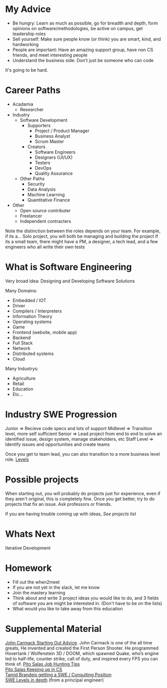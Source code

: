 # My Advice
* Be hungry: Learn as much as possible, go for breadth and depth, form opinions on software/methodologies, be active on campus, get leadership roles
* Sell yourself: Make sure people know (or think) you are smart, kind, and hardworking
* People are important: Have an amazing support group, have non CS friends, and meet interesting people
* Understand the business side: Don't just be someone who can code

It's going to be hard.

# Career Paths
* Acadamia 
    * Researcher
* Industry 
    * Software Development
        * Supporters
            * Project / Product Manager
            * Business Analyst
            * Scrum Master
        * Creators
            * Software Engineers
            * Designers (UI/UX)
            * Testers
            * DevOps 
            * Quality Assurance
    * Other Paths
        * Security
        * Data Analysis
        * Machine Learning
        * Quantitative Finance 
* Other
    * Open source contributer
    * Freelancer
    * Independent contracters

Note the distinction between the roles depends on your team. For example, if its a...
Solo project, you will both be managing and building the project
If its a small team, there might have a PM, a designer, a tech lead, and a few engineers who all write their own tests

# What is Software Engineering
Very broad idea: Designing and Developing Software Solutions

Many Domains: 
* Embedded / IOT
* Driver
* Compilers / Interpreters
* Information Theory
* Operating systems
* Game
* Frontend (website, mobile app)
* Backend 
* Full Stack
* Network
* Distributed systems
* Cloud

Many Industrys:
* Agriculture
* Retail
* Education
* Etc...

# Industry SWE Progression
Junior => Recieve code specs and lots of support
Midlevel => Transition level, more self sufficient
Senior => Lead project from end to end to solve an identified issue, design system, manage stakeholders, etc
Staff Level => Identify issues and opportunities and create teams

Once you get to team lead, you can also transition to a more business level role. 
[Levels](https://fly.io/docs/hiring/levels/)

# Possible projects 
When starting out, you will probably do projects just for experience, even if they aren't original, this is completely fine. Once you get better, try to do projects that fix an issue. Ask professors or friends. 

If you are having trouble coming up with ideas, *See projects list*

# Whats Next
Iterative Development

# Homework
* Fill out the when2meet
* If you are not yet in the slack, let me know
* Join the mastery learning
* Think about and write 3 project ideas you would like to do, and 3 fields of software you are might be interested in. (Don't have to be on the lists)
* What would you like to take away from this education 

# Supplemental Material
[John Carmack Starting Out Advice](https://youtu.be/HOv_dWDgIRM?si=COqyhXYT-T2U749X). John Carmack is one of the all time greats, He invented and created the First Person Shooter. He programmed Hovertank / Wolfenstein 3D / DOOM, which spawned Quake, who’s engine led to half-life, counter strike, call of duty, and inspired every FPS you can think of. 
[Pito Salas Job Hunting Tips](https://salas.com/jobs/)  
[Pito Salas Keeping up in CS](https://salas.com/how-do-i-keep-up/)  
[Tamid Brandeis getting a SWE / Consulting Position](https://drive.google.com/file/d/1871lktUs6u1Lbw5bZSzdPVkB_RRFjXAw/view?usp=drive_link)  
[SWE Levels in depth](https://youtu.be/q27H8cq1d-w?si=yQLsFt5IKsG9ADJu) (from a principal engineer)